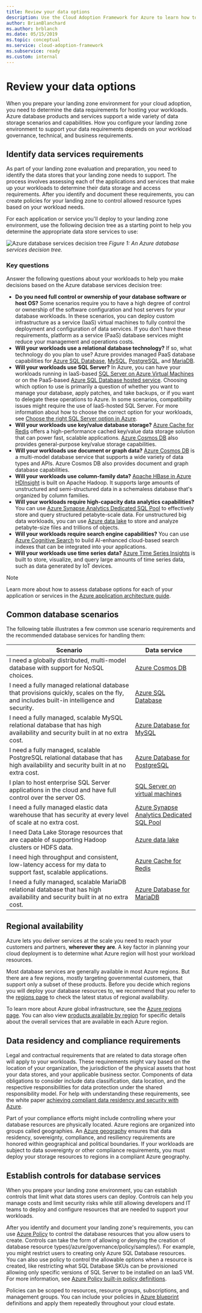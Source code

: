 ```yaml
---
title: Review your data options
description: Use the Cloud Adoption Framework for Azure to learn how to determine the data requirements for hosting your workloads.
author: BrianBlanchard
ms.author: brblanch
ms.date: 05/15/2019
ms.topic: conceptual
ms.service: cloud-adoption-framework
ms.subservice: ready
ms.custom: internal
---
```


# Review your data options

When you prepare your landing zone environment for your cloud adoption, you need to determine the data requirements for hosting your workloads. Azure database products and services support a wide variety of data storage scenarios and capabilities. How you configure your landing zone environment to support your data requirements depends on your workload governance, technical, and business requirements.

## Identify data services requirements

As part of your landing zone evaluation and preparation, you need to identify the data stores that your landing zone needs to support. The process involves assessing each of the applications and services that make up your workloads to determine their data storage and access requirements. After you identify and document these requirements, you can create policies for your landing zone to control allowed resource types based on your workload needs.

For each application or service you'll deploy to your landing zone environment, use the following decision tree as a starting point to help you determine the appropriate data store services to use:

![Azure database services decision tree](../../_images/ready/data-decision-tree.png)
*Figure 1: An Azure database services decision tree.*

### Key questions

Answer the following questions about your workloads to help you make decisions based on the Azure database services decision tree:

- **Do you need full control or ownership of your database software or host OS?** Some scenarios require you to have a high degree of control or ownership of the software configuration and host servers for your database workloads. In these scenarios, you can deploy custom infrastructure as a service (IaaS) virtual machines to fully control the deployment and configuration of data services. If you don't have these requirements, platform as a service (PaaS) database services might reduce your management and operations costs.
- **Will your workloads use a relational database technology?** If so, what technology do you plan to use? Azure provides managed PaaS database capabilities for [Azure SQL Database](/azure/azure-sql/database/sql-database-paas-overview), [MySQL](/azure/mysql/overview), [PostgreSQL](/azure/postgresql/overview), and [MariaDB](/azure/mariadb/overview).
- **Will your workloads use SQL Server?** In Azure, you can have your workloads running in IaaS-based [SQL Server on Azure Virtual Machines](/azure/azure-sql/virtual-machines/) or on the PaaS-based [Azure SQL Database hosted service](/azure/azure-sql/database/sql-database-paas-overview). Choosing which option to use is primarily a question of whether you want to manage your database, apply patches, and take backups, or if you want to delegate these operations to Azure. In some scenarios, compatibility issues might require the use of IaaS-hosted SQL Server. For more information about how to choose the correct option for your workloads, see [Choose the right SQL Server option in Azure](/azure/azure-sql/azure-sql-iaas-vs-paas-what-is-overview).
- **Will your workloads use key/value database storage?** [Azure Cache for Redis](/azure/azure-cache-for-redis/cache-overview) offers a high-performance cached key/value data storage solution that can power fast, scalable applications. [Azure Cosmos DB](/azure/cosmos-db/introduction) also provides general-purpose key/value storage capabilities.
- **Will your workloads use document or graph data?** [Azure Cosmos DB](/azure/cosmos-db/introduction) is a multi-model database service that supports a wide variety of data types and APIs. Azure Cosmos DB also provides document and graph database capabilities.
- **Will your workloads use column-family data?** [Apache HBase in Azure HDInsight](/azure/hdinsight/hbase/apache-hbase-overview) is built on Apache Hadoop. It supports large amounts of unstructured and semi-structured data in a schemaless database that's organized by column families.
- **Will your workloads require high-capacity data analytics capabilities?** You can use [Azure Synapse Analytics Dedicated SQL Pool](/azure/synapse-analytics/sql-data-warehouse/sql-data-warehouse-overview-what-is) to effectively store and query structured petabyte-scale data. For unstructured big data workloads, you can use [Azure data lake](https://azure.microsoft.com/solutions/data-lake/) to store and analyze petabyte-size files and trillions of objects.
- **Will your workloads require search engine capabilities?** You can use [Azure Cognitive Search](/azure/search/search-what-is-azure-search) to build AI-enhanced cloud-based search indexes that can be integrated into your applications.
- **Will your workloads use time series data?** [Azure Time Series Insights](/azure/time-series-insights/time-series-insights-overview) is built to store, visualize, and query large amounts of time series data, such as data generated by IoT devices.

> [!NOTE]
> Learn more about how to assess database options for each of your application or services in the [Azure application architecture guide](/azure/architecture/guide/technology-choices/data-store-overview).

## Common database scenarios

The following table illustrates a few common use scenario requirements and the recommended database services for handling them:

| Scenario | Data service |
|---|---|
| I need a globally distributed, multi-model database with support for NoSQL choices. | [Azure Cosmos DB](/azure/cosmos-db/introduction) |
| I need a fully managed relational database that provisions quickly, scales on the fly, and includes built-in intelligence and security. | [Azure SQL Database](/azure/azure-sql/database/sql-database-paas-overview) |
| I need a fully managed, scalable MySQL relational database that has high availability and security built in at no extra cost. | [Azure Database for MySQL](/azure/mysql/overview) |
| I need a fully managed, scalable PostgreSQL relational database that has high availability and security built in at no extra cost. | [Azure Database for PostgreSQL](/azure/postgresql/overview) |
| I plan to host enterprise SQL Server applications in the cloud and have full control over the server OS. | [SQL Server on virtual machines](/azure/azure-sql/virtual-machines/windows/sql-server-on-azure-vm-iaas-what-is-overview) |
| I need a fully managed elastic data warehouse that has security at every level of scale at no extra cost. | [Azure Synapse Analytics Dedicated SQL Pool](/azure/synapse-analytics/sql-data-warehouse/sql-data-warehouse-overview-what-is) |
| I need Data Lake Storage resources that are capable of supporting Hadoop clusters or HDFS data. | [Azure data lake](https://azure.microsoft.com/solutions/data-lake/) |
| I need high throughput and consistent, low-latency access for my data to support fast, scalable applications. | [Azure Cache for Redis](/azure/azure-cache-for-redis/cache-overview) |
| I need a fully managed, scalable MariaDB relational database that has high availability and security built in at no extra cost. | [Azure Database for MariaDB](/azure/mariadb/overview) |

## Regional availability

Azure lets you deliver services at the scale you need to reach your customers and partners, **wherever they are**. A key factor in planning your cloud deployment is to determine what Azure region will host your workload resources.

Most database services are generally available in most Azure regions. But there are a few regions, mostly targeting governmental customers, that support only a subset of these products. Before you decide which regions you will deploy your database resources to, we recommend that you refer to the [regions page](https://azure.microsoft.com/global-infrastructure/services/?regions=all&products=data-factory,sql-server-stretch-database,redis-cache,database-migration,sql-data-warehouse,postgresql,mariadb,cosmos-db,mysql,sql-database) to check the latest status of regional availability.

To learn more about Azure global infrastructure, see the [Azure regions page](https://azure.microsoft.com/global-infrastructure/geographies/). You can also view [products available by region](https://azure.microsoft.com/global-infrastructure/services/?regions=all&products=all) for specific details about the overall services that are available in each Azure region.

## Data residency and compliance requirements

Legal and contractual requirements that are related to data storage often will apply to your workloads. These requirements might vary based on the location of your organization, the jurisdiction of the physical assets that host your data stores, and your applicable business sector. Components of data obligations to consider include data classification, data location, and the respective responsibilities for data protection under the shared responsibility model. For help with understanding these requirements, see the white paper [achieving compliant data residency and security with Azure](https://azure.microsoft.com/resources/achieving-compliant-data-residency-and-security-with-azure/).

Part of your compliance efforts might include controlling where your database resources are physically located. Azure regions are organized into groups called geographies. An [Azure geography](https://azure.microsoft.com/global-infrastructure/geographies/) ensures that data residency, sovereignty, compliance, and resiliency requirements are honored within geographical and political boundaries. If your workloads are subject to data sovereignty or other compliance requirements, you must deploy your storage resources to regions in a compliant Azure geography.

## Establish controls for database services

When you prepare your landing zone environment, you can establish controls that limit what data stores users can deploy. Controls can help you manage costs and limit security risks while still allowing developers and IT teams to deploy and configure resources that are needed to support your workloads.

After you identify and document your landing zone's requirements, you can use [Azure Policy](/azure/governance/policy/overview) to control the database resources that you allow users to create. Controls can take the form of allowing or denying the creation of database resource types(/azure/governance/policy/samples/). For example, you might restrict users to creating only Azure SQL Database resources. You can also use policy to control the allowable options when a resource is created, like restricting what SQL Database SKUs can be provisioned allowing only specific versions of SQL Server to be installed on an IaaS VM. For more information, see [Azure Policy built-in policy definitions](/azure/governance/policy/samples/built-in-policies).

Policies can be scoped to resources, resource groups, subscriptions, and management groups. You can include your policies in [Azure blueprint](/azure/governance/blueprints/overview) definitions and apply them repeatedly throughout your cloud estate.
